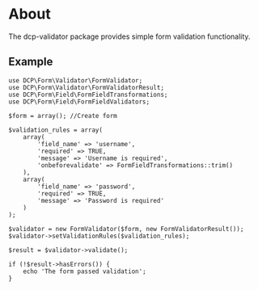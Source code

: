 About
=====
The dcp-validator package provides simple form validation functionality.

Example
-------
	use DCP\Form\Validator\FormValidator;
	use DCP\Form\Validator\FormValidatorResult;
	use DCP\Form\Field\FormFieldTransformations;
	use DCP\Form\Field\FormFieldValidators;
	
	$form = array(); //Create form
	
	$validation_rules = array(
		array(
			'field_name' => 'username',
			'required' => TRUE,
			'message' => 'Username is required',
			'onbeforevalidate' => FormFieldTransformations::trim()
		),
		array(
			'field_name' => 'password',
			'required' => TRUE,
			'message' => 'Password is required'
		)
	);
	
	$validator = new FormValidator($form, new FormValidatorResult());
	$validator->setValidationRules($validation_rules);
	
	$result = $validator->validate();
	
	if (!$result->hasErrors()) {
		echo 'The form passed validation';
	}